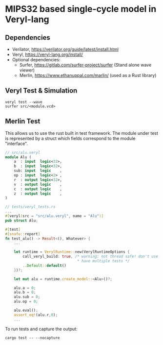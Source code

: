 # MIPS32 based single-cycle model in Veryl-lang

## Dependencies

- Verilator, https://verilator.org/guide/latest/install.html
- Veryl, https://veryl-lang.org/install/
- Optional dependencies:
  - Surfer, https://gitlab.com/surfer-project/surfer (Stand alone wave viewer)
  - Merlin, https://www.ethanuppal.com/marlin/ (used as a Rust library)

## Veryl Test & Simulation

```shell
veryl test --wave
surfer src/<module.vcd>
```

## Merlin Test

This allows us to use the rust built in test framework. The module under test is represented by a struct which fields correspond to the module "interface".

```sv
// src/alu.veryl
module Alu (
    a  : input  logic<32>,
    b  : input  logic<32>,
    sub: input  logic    ,
    op : input  logic<2> ,
    r  : output logic<32>,
    v  : output logic    ,
    c  : output logic    ,
    z  : output logic    ,
)
```

```rust
// tests/veryl_tests.rs
...
#[veryl(src = "src/alu.veryl", name = "Alu")]
pub struct Alu;

#[test]
#[snafu::report]
fn test_alu() -> Result<(), Whatever> {
    ...

    let runtime = VerylRuntime::new(VerylRuntimeOptions {
        call_veryl_build: true, /* warning: not thread safe! don't use if you
                                 * have multiple tests */
        ..Default::default()
    })?;

    let mut alu = runtime.create_model::<Alu>()?;

    alu.a = 0;
    alu.b = 0;
    alu.sub = 0;
    alu.op = 0;

    alu.eval();
    assert_eq!(alu.r,0); 
    ...
```

To run tests and capture the output:

```shell
cargo test -- --nocapture
```